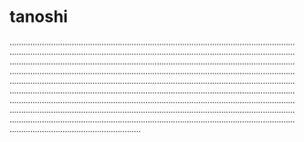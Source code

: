 # tanoshi

.....................................................................................................................................................................................................................................................................................................................................................................................................................................................................................................................................................................................................................................................................................................................................................................................................................................................................................................................................................................................................................................................................................................................................................................................................................